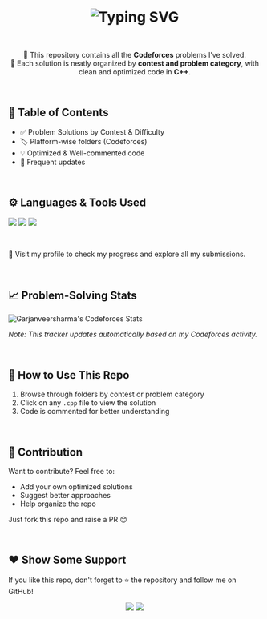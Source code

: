 <!-- ✨ Animated Header -->
<h1 align="center">
  <img src="https://readme-typing-svg.herokuapp.com?font=Fira+Code&weight=500&size=25&pause=1000&center=true&vCenter=true&width=800&lines=Welcome+to+my+Codeforces+Solutions+Repository!;Competitive+Programming+one+problem+at+a+time+%F0%9F%92%BB" alt="Typing SVG" />
</h1>

<br/>

<!-- 📚 Description -->
<p align="center">
🚀 This repository contains all the <b>Codeforces</b> problems I’ve solved. <br/>
🧠 Each solution is neatly organized by <b>contest and problem category</b>, with clean and optimized code in <b>C++</b>.<br/>
</p>

<br/>

<!-- 📁 Table of Contents -->
## 📂 Table of Contents

- ✅ Problem Solutions by Contest & Difficulty  
- 🏷️ Platform-wise folders (Codeforces)  
- 💡 Optimized & Well-commented code    
- 📌 Frequent updates

<br/>

<!-- 🧰 Tech Stack -->
## ⚙️ Languages & Tools Used

<p align="left">
  <img src="https://img.shields.io/badge/C%2B%2B-00599C?style=for-the-badge&logo=c%2B%2B&logoColor=white"/>
  <img src="https://img.shields.io/badge/Visual%20Studio%20Code-007ACC?style=for-the-badge&logo=visual-studio-code&logoColor=white"/>
  <img src="https://img.shields.io/badge/GitHub-100000?style=for-the-badge&logo=github&logoColor=white"/>
</p>

<br/>

🔗 Visit my profile to check my progress and explore all my submissions.

<br/>

<!-- 📈 Progress Tracker -->
## 📈 Problem-Solving Stats

![Garjanveersharma's Codeforces Stats](https://cf.leedcode.com/api/v1/user-stats/Garjanveersharma)

*Note: This tracker updates automatically based on my Codeforces activity.*

<br/>

<!-- 🏁 How to Use -->
## 🚀 How to Use This Repo

1. Browse through folders by contest or problem category  
2. Click on any `.cpp` file to view the solution  
3. Code is commented for better understanding  

<br/>

<!-- 🤝 Contribution -->
## 🤝 Contribution

Want to contribute? Feel free to:

- Add your own optimized solutions  
- Suggest better approaches  
- Help organize the repo  

Just fork this repo and raise a PR 😊

<br/>

<!-- 🙌 Support -->
## ❤️ Show Some Support

If you like this repo, don't forget to ⭐ the repository and follow me on GitHub!

<p align="center">
  <img src="https://forthebadge.com/images/badges/uses-git.svg"/>
  <img src="https://forthebadge.com/images/badges/you-didnt-ask-for-this.svg"/>
</p>
